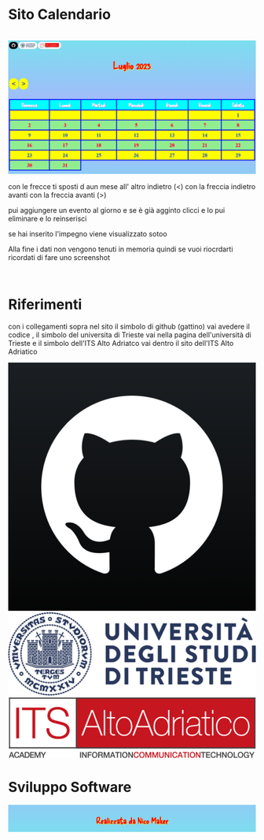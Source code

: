 <h1> Sito Calendario </h1>
<br>

 <img src="foto sito/sitoprincipale.jpg">

<br>
<p>con le frecce ti sposti d aun mese all' altro indietro (<) con la freccia indietro avanti con la freccia avanti (>)

pui aggiungere un evento al giorno e se è già agginto clicci e lo pui eliminare e lo reinserisci

se hai inserito l'impegno viene visualizzato sotoo

Alla fine i dati non vengono tenuti in memoria quindi se vuoi riocrdarti ricordati di fare uno screenshot </p>

<br>
<h1> Riferimenti </h1>

<p> con i collegamenti sopra nel sito il simbolo di github (gattino) vai avedere il codice , il simbolo del universita di Trieste vai nella pagina dell'università di Trieste e il simbolo dell'ITS Alto Adriatco vai dentro il sito dell'ITS Alto Adriatico </p>

<img src="foto sito/GitHub.jpg">

<br>

<img src="foto sito/units.jpg">

<br>
<img src="foto sito/ItsAltoAdriatico.jpg">

<br>
<h1>
Sviluppo Software </h1>

<img src="foto sito/fotonomesviluppatore.jpg">